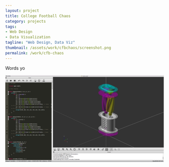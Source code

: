 ```yaml
---
layout: project
title: College Football Chaos
category: projects
tags:
- Web Design
- Data Visualization
tagline: "Web Design, Data Viz"
thumbnail: /assets/work/cfbchaos/screenshot.png
permalink: /work/cfb-chaos
---
```


Words yo

[![](/assets/work/roots/screenshot.png)](/assets/work/roots/screenshot.png)
